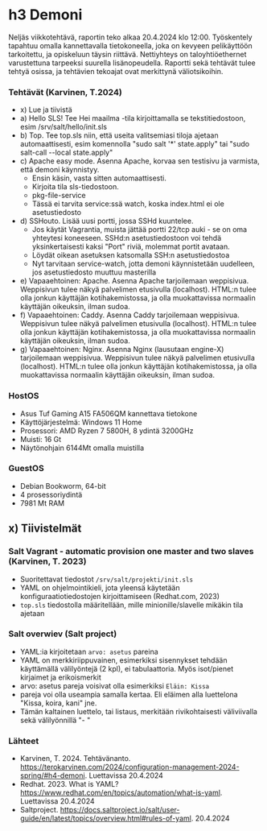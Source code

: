# h3 Demoni
Neljäs viikkotehtävä, raportin teko alkaa 20.4.2024 klo 12:00. Työskentely tapahtuu omalla kannettavalla tietokoneella, joka on kevyeen pelikäyttöön tarkoitettu, ja opiskeluun täysin riittävä. Nettiyhteys on taloyhtiöethernet varustettuna tarpeeksi suurella lisänopeudella. Raportti sekä tehtävät tulee tehtyä osissa, ja tehtävien tekoajat ovat merkittynä väliotsikoihin.

### Tehtävät (Karvinen, T.2024)
- x) Lue ja tiivistä
- a) Hello SLS! Tee Hei maailma -tila kirjoittamalla se tekstitiedostoon, esim /srv/salt/hello/init.sls
- b) Top. Tee top.sls niin, että useita valitsemiasi tiloja ajetaan automaattisesti, esim komennolla "sudo salt '*' state.apply" tai "sudo salt-call --local state.apply"
- c) Apache easy mode. Asenna Apache, korvaa sen testisivu ja varmista, että demoni käynnistyy.
  - Ensin käsin, vasta sitten automaattisesti.
  - Kirjoita tila sls-tiedostoon.
  - pkg-file-service
  - Tässä ei tarvita service:ssä watch, koska index.html ei ole asetustiedosto
- d) SSHouto. Lisää uusi portti, jossa SSHd kuuntelee.
  - Jos käytät Vagrantia, muista jättää portti 22/tcp auki - se on oma yhteytesi koneeseen. SSHd:n asetustiedostoon voi tehdä yksinkertaisesti kaksi "Port" riviä, molemmat portit avataan.
  - Löydät oikean asetuksen katsomalla SSH:n asetustiedostoa
  - Nyt tarvitaan service-watch, jotta demoni käynnistetään uudelleen, jos asetustiedosto muuttuu masterilla
- e) Vapaaehtoinen: Apache. Asenna Apache tarjoilemaan weppisivua. Weppisivun tulee näkyä palvelimen etusivulla (localhost). HTML:n tulee olla jonkun käyttäjän kotihakemistossa, ja olla muokattavissa normaalin käyttäjän oikeuksin, ilman sudoa.
- f) Vapaaehtoinen: Caddy. Asenna Caddy tarjoilemaan weppisivua. Weppisivun tulee näkyä palvelimen etusivulla (localhost). HTML:n tulee olla jonkun käyttäjän kotihakemistossa, ja olla muokattavissa normaalin käyttäjän oikeuksin, ilman sudoa.
- g) Vapaaehtoinen: Nginx. Asenna Nginx (lausutaan engine-X) tarjoilemaan weppisivua. Weppisivun tulee näkyä palvelimen etusivulla (localhost). HTML:n tulee olla jonkun käyttäjän kotihakemistossa, ja olla muokattavissa normaalin käyttäjän oikeuksin, ilman sudoa.

### HostOS
- Asus Tuf Gaming A15 FA506QM kannettava tietokone
- Käyttöjärjestelmä: Windows 11 Home
- Prosessori: AMD Ryzen 7 5800H, 8 ydintä 3200GHz
- Muisti: 16 Gt
- Näytönohjain 6144Mt omalla muistilla

### GuestOS
- Debian Bookworm, 64-bit
- 4 prosessoriydintä
- 7981 Mt RAM

## x) Tiivistelmät
### Salt Vagrant - automatic provision one master and two slaves (Karvinen, T. 2023)
- Suoritettavat tiedostot `/srv/salt/projekti/init.sls`
- YAML on ohjelmointikieli, jota yleensä käytetään konfiguraatiotiedostojen kirjoittamiseen (Redhat.com, 2023)
- `top.sls` tiedostolla määritellään, mille minionille/slavelle mikäkin tila ajetaan

### Salt overwiev (Salt project)
- YAML:ia kirjoitetaan `arvo: asetus` pareina
- YAML on merkkiriippuvainen, esimerkiksi sisennykset tehdään käyttämällä välilyöntejä (2 kpl), ei tabulaattoria. Myös isot/pienet kirjaimet ja erikoismerkit
- arvo: asetus pareja voisivat olla esimerkiksi `Eläin: Kissa`
- pareja voi olla useampia samalla kertaa. Eli eläimen alla luettelona "Kissa, koira, kani" jne.
- Tämän kaltainen luettelo, tai listaus, merkitään rivikohtaisesti väliviivalla sekä välilyönnillä "- "

### 

### Lähteet
- Karvinen, T. 2024. Tehtävänanto. https://terokarvinen.com/2024/configuration-management-2024-spring/#h4-demoni. Luettavissa 20.4.2024
- Redhat. 2023. What is YAML? https://www.redhat.com/en/topics/automation/what-is-yaml. Luettavissa 20.4.2024
- Saltproject. https://docs.saltproject.io/salt/user-guide/en/latest/topics/overview.html#rules-of-yaml. 20.4.2024
